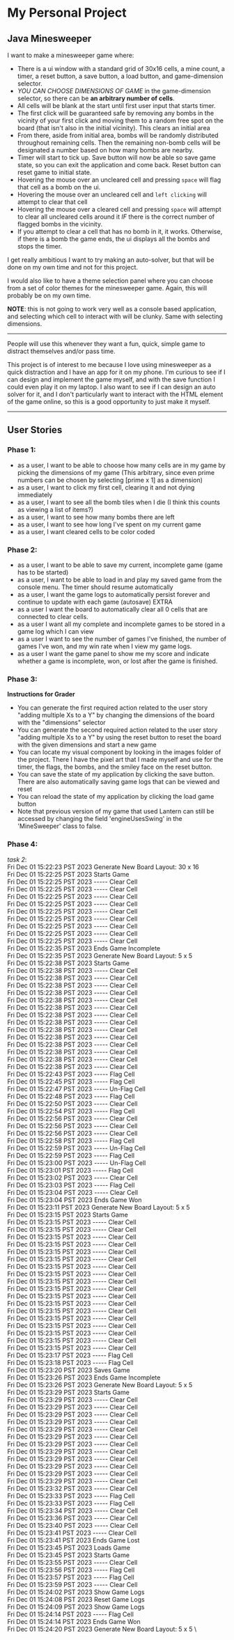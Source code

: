 # My Personal Project
## Java Minesweeper

I want to make a minesweeper game where:
- There is a ui window with a standard grid of 30x16 cells, a mine count, a timer, 
        a reset button, a save button, a load button, and game-dimension selector.
- *YOU CAN CHOOSE DIMENSIONS OF GAME* in the game-dimension selector, so there can be **an arbitrary number of cells**.
- All cells will be blank at the start until first user input that starts timer.
- The first click will be guaranteed safe by removing any bombs in the vicinity of your first click and moving them
    to a random free spot on the board (that isn't also in the initial vicinity). This clears an initial area
- From there, aside from initial area, bombs will be randomly distributed throughout remaining cells.
        Then the remaining non-bomb cells will be designated a number based on how many bombs are nearby.
- Timer will start to tick up. Save button will now be able so save game state, so you can exit the application 
        and come back. Reset button can reset game to initial state.
- Hovering the mouse over an uncleared cell and pressing `space` will flag that cell as a bomb on the ui.
- Hovering the mouse over an uncleared cell and `left clicking` will attempt to clear that cell
- Hovering the mouse over a cleared cell and pressing `space` will attempt to clear all uncleared cells 
      around it *IF* there is the correct number of flagged bombs in the vicinity.
- If you attempt to clear a cell that has no bomb in it, it works. Otherwise, if there is a bomb the game ends,
        the ui displays all the bombs and stops the timer.

I get really ambitious I want to try making an auto-solver, but that will be done on my own time and not for this project.

I would also like to have a theme selection panel where you can choose from a set of color themes
  for the minesweeper game. Again, this will probably be on my own time.

**NOTE**: this is not going to work very well as a console based application, and selecting which cell
to interact with will be clunky. Same with selecting dimensions.

_________

People will use this whenever they want a fun, quick, simple game to distract themselves and/or pass time.

This project is of interest to me because I love using minesweeper as a quick distraction and I have an app for
it on my phone. I'm curious to see if I can design and implement the game myself, and with the save function
I could even play it on my laptop. I also want to see if I can design an auto solver for it, and I don't particularly
want to interact with the HTML element of the game online, so this is a good opportunity to just make it myself.

_________

## User Stories

### Phase 1:
- as a user, I want to be able to choose how many cells are in my game by picking the dimensions of my game 
(This arbitrary, since even prime numbers can be chosen by selecting [prime x 1] as a dimension)
- as a user, I want to click my first cell, clearing it and not dying immediately
- as a user, I want to see all the bomb tiles when I die (I think this counts as viewing a list of items?)
- as a user, I want to see how many bombs there are left
- as a user, I want to see how long I've spent on my current game
- as a user, I want cleared cells to be color coded

### Phase 2:
- as a user, I want to be able to save my current, incomplete game (game has to be started)
- as a user, I want to be able to load in and play my saved game from the console menu. The timer should resume automatically
- as a user, I want the game logs to automatically persist forever and continue to update with each game (autosave)
EXTRA
- as a user I want the board to automatically clear all 0 cells that are connected to clear cells.
- as a user I want all my complete and incomplete games to be stored in a game log which I can view
- as a user I want to see the number of games I've finished, the number of games I've won, and my win rate when I view my game logs.
- as a user I want the game panel to show me my score and indicate whether a game is incomplete, won, or lost after the game is finished.

### Phase 3:
**Instructions for Grader**
- You can generate the first required action related to the user story "adding multiple Xs to a Y" by changing the dimensions of the board
    with the "dimensions" selector
- You can generate the second required action related to the user story "adding multiple Xs to a Y" by using the reset button to reset the board
    with the given dimensions and start a new game
- You can locate my visual component by looking in the images folder of the project. There I have the pixel art that I made myself 
    and use for the timer, the flags, the bombs, and the smiley face on the reset button.
- You can save the state of my application by clicking the save button. There are also automatically saving game logs that can be
    viewed and reset
- You can reload the state of my application by clicking the load game button
- Note that previous version of my game that used Lantern can still be accessed by changing the field 'engineUsesSwing'
    in the 'MineSweeper' class to false.

### Phase 4:
_task 2_: \
Fri Dec 01 15:22:23 PST 2023    Generate New Board Layout: 30 x 16 \
Fri Dec 01 15:22:25 PST 2023    Starts Game \
Fri Dec 01 15:22:25 PST 2023    ----- Clear Cell \
Fri Dec 01 15:22:25 PST 2023    ----- Clear Cell \
Fri Dec 01 15:22:25 PST 2023    ----- Clear Cell \
Fri Dec 01 15:22:25 PST 2023    ----- Clear Cell \
Fri Dec 01 15:22:25 PST 2023    ----- Clear Cell \
Fri Dec 01 15:22:25 PST 2023    ----- Clear Cell \
Fri Dec 01 15:22:25 PST 2023    ----- Clear Cell \
Fri Dec 01 15:22:25 PST 2023    ----- Clear Cell \
Fri Dec 01 15:22:25 PST 2023    ----- Clear Cell \
Fri Dec 01 15:22:35 PST 2023    Ends Game Incomplete \
Fri Dec 01 15:22:35 PST 2023    Generate New Board Layout: 5 x 5 \
Fri Dec 01 15:22:38 PST 2023    Starts Game \
Fri Dec 01 15:22:38 PST 2023    ----- Clear Cell \
Fri Dec 01 15:22:38 PST 2023    ----- Clear Cell \
Fri Dec 01 15:22:38 PST 2023    ----- Clear Cell \
Fri Dec 01 15:22:38 PST 2023    ----- Clear Cell \
Fri Dec 01 15:22:38 PST 2023    ----- Clear Cell \
Fri Dec 01 15:22:38 PST 2023    ----- Clear Cell \
Fri Dec 01 15:22:38 PST 2023    ----- Clear Cell \
Fri Dec 01 15:22:38 PST 2023    ----- Clear Cell \
Fri Dec 01 15:22:38 PST 2023    ----- Clear Cell \
Fri Dec 01 15:22:38 PST 2023    ----- Clear Cell \
Fri Dec 01 15:22:38 PST 2023    ----- Clear Cell \
Fri Dec 01 15:22:38 PST 2023    ----- Clear Cell \
Fri Dec 01 15:22:38 PST 2023    ----- Clear Cell \
Fri Dec 01 15:22:38 PST 2023    ----- Clear Cell \
Fri Dec 01 15:22:43 PST 2023    ----- Flag Cell \
Fri Dec 01 15:22:45 PST 2023    ----- Flag Cell \
Fri Dec 01 15:22:47 PST 2023    ----- Un-Flag Cell \
Fri Dec 01 15:22:48 PST 2023    ----- Flag Cell \
Fri Dec 01 15:22:50 PST 2023    ----- Clear Cell \
Fri Dec 01 15:22:54 PST 2023    ----- Flag Cell \
Fri Dec 01 15:22:56 PST 2023    ----- Clear Cell \
Fri Dec 01 15:22:56 PST 2023    ----- Clear Cell \
Fri Dec 01 15:22:56 PST 2023    ----- Clear Cell \
Fri Dec 01 15:22:58 PST 2023    ----- Flag Cell \
Fri Dec 01 15:22:59 PST 2023    ----- Un-Flag Cell \
Fri Dec 01 15:22:59 PST 2023    ----- Flag Cell \
Fri Dec 01 15:23:00 PST 2023    ----- Un-Flag Cell \
Fri Dec 01 15:23:01 PST 2023    ----- Flag Cell \
Fri Dec 01 15:23:02 PST 2023    ----- Clear Cell \
Fri Dec 01 15:23:03 PST 2023    ----- Flag Cell \
Fri Dec 01 15:23:04 PST 2023    ----- Clear Cell \
Fri Dec 01 15:23:04 PST 2023    Ends Game Won \
Fri Dec 01 15:23:11 PST 2023    Generate New Board Layout: 5 x 5 \
Fri Dec 01 15:23:15 PST 2023    Starts Game \
Fri Dec 01 15:23:15 PST 2023    ----- Clear Cell \
Fri Dec 01 15:23:15 PST 2023    ----- Clear Cell \
Fri Dec 01 15:23:15 PST 2023    ----- Clear Cell \
Fri Dec 01 15:23:15 PST 2023    ----- Clear Cell \
Fri Dec 01 15:23:15 PST 2023    ----- Clear Cell \
Fri Dec 01 15:23:15 PST 2023    ----- Clear Cell \
Fri Dec 01 15:23:15 PST 2023    ----- Clear Cell \
Fri Dec 01 15:23:15 PST 2023    ----- Clear Cell \
Fri Dec 01 15:23:15 PST 2023    ----- Clear Cell \
Fri Dec 01 15:23:15 PST 2023    ----- Clear Cell \
Fri Dec 01 15:23:15 PST 2023    ----- Clear Cell \
Fri Dec 01 15:23:15 PST 2023    ----- Clear Cell \
Fri Dec 01 15:23:15 PST 2023    ----- Clear Cell \
Fri Dec 01 15:23:15 PST 2023    ----- Clear Cell \
Fri Dec 01 15:23:15 PST 2023    ----- Clear Cell \
Fri Dec 01 15:23:15 PST 2023    ----- Clear Cell \
Fri Dec 01 15:23:15 PST 2023    ----- Clear Cell \
Fri Dec 01 15:23:15 PST 2023    ----- Clear Cell \
Fri Dec 01 15:23:17 PST 2023    ----- Flag Cell \
Fri Dec 01 15:23:18 PST 2023    ----- Flag Cell \
Fri Dec 01 15:23:20 PST 2023    Saves Game \
Fri Dec 01 15:23:26 PST 2023    Ends Game Incomplete \
Fri Dec 01 15:23:26 PST 2023    Generate New Board Layout: 5 x 5 \
Fri Dec 01 15:23:29 PST 2023    Starts Game \
Fri Dec 01 15:23:29 PST 2023    ----- Clear Cell \
Fri Dec 01 15:23:29 PST 2023    ----- Clear Cell \
Fri Dec 01 15:23:29 PST 2023    ----- Clear Cell \
Fri Dec 01 15:23:29 PST 2023    ----- Clear Cell \
Fri Dec 01 15:23:29 PST 2023    ----- Clear Cell \
Fri Dec 01 15:23:29 PST 2023    ----- Clear Cell \
Fri Dec 01 15:23:29 PST 2023    ----- Clear Cell \
Fri Dec 01 15:23:29 PST 2023    ----- Clear Cell \
Fri Dec 01 15:23:29 PST 2023    ----- Clear Cell \
Fri Dec 01 15:23:29 PST 2023    ----- Clear Cell \
Fri Dec 01 15:23:29 PST 2023    ----- Clear Cell \
Fri Dec 01 15:23:29 PST 2023    ----- Clear Cell \
Fri Dec 01 15:23:32 PST 2023    ----- Clear Cell \
Fri Dec 01 15:23:33 PST 2023    ----- Flag Cell \
Fri Dec 01 15:23:33 PST 2023    ----- Flag Cell \
Fri Dec 01 15:23:34 PST 2023    ----- Clear Cell \
Fri Dec 01 15:23:36 PST 2023    ----- Clear Cell \
Fri Dec 01 15:23:40 PST 2023    ----- Clear Cell \
Fri Dec 01 15:23:41 PST 2023    ----- Clear Cell \
Fri Dec 01 15:23:41 PST 2023    Ends Game Lost \
Fri Dec 01 15:23:45 PST 2023    Loads Game \
Fri Dec 01 15:23:45 PST 2023    Starts Game \
Fri Dec 01 15:23:55 PST 2023    ----- Clear Cell \
Fri Dec 01 15:23:56 PST 2023    ----- Flag Cell \
Fri Dec 01 15:23:57 PST 2023    ----- Flag Cell \
Fri Dec 01 15:23:59 PST 2023    ----- Clear Cell \
Fri Dec 01 15:24:02 PST 2023    Show Game Logs \
Fri Dec 01 15:24:08 PST 2023    Reset Game Logs \
Fri Dec 01 15:24:09 PST 2023    Show Game Logs \
Fri Dec 01 15:24:14 PST 2023    ----- Flag Cell \
Fri Dec 01 15:24:14 PST 2023    Ends Game Won \
Fri Dec 01 15:24:20 PST 2023    Generate New Board Layout: 5 x 5 \


